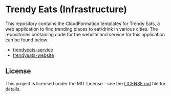 # Trendy Eats (Infrastructure)
This repository contains the CloudFormation templates for Trendy Eats, 
a web application to find trending places to eat/drink in various cities. 
The repositories containing code for the website and service
for this application can be found below:
 - [trendyeats-service](https://github.com/zpzhou/trendyeats-service)
 - [trendyeats-website](https://github.com/zpzhou/trendyeats-website)

 ## License
 This project is licensed under the MIT License - see the [LICENSE.md](LICENSE.md) file for details.
